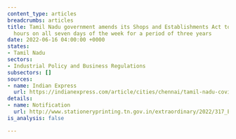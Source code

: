 ```yaml
---
content_type: articles
breadcrumbs: articles
title: Tamil Nadu government amends its Shops and Establishments Act to operate 24
  hours on all seven days of the week for a period of three years
date: 2022-06-16 04:00:00 +0000
states:
- Tamil Nadu
sectors:
- Industrial Policy and Business Regulations
subsectors: []
sources:
- name: Indian Express
  url: https://indianexpress.com/article/cities/chennai/tamil-nadu-covid-curbs-lifted-commercial-establishment-shops-7960212/
details:
- name: Notification
  url: http://www.stationeryprinting.tn.gov.in/extraordinary/2022/317_Ex_II_2.pdf
is_analysis: false

---
```

